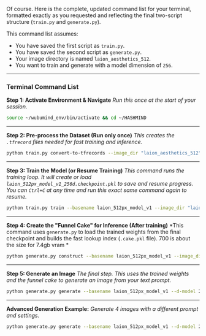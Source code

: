 Of course. Here is the complete, updated command list for your terminal, formatted exactly as you requested and reflecting the final two-script structure (`train.py` and `generate.py`).

This command list assumes:
-   You have saved the first script as `train.py`.
-   You have saved the second script as `generate.py`.
-   Your image directory is named `laion_aesthetics_512`.
-   You want to train and generate with a model dimension of `256`.

---

### Terminal Command List

**Step 1: Activate Environment & Navigate**
*Run this once at the start of your session.*

```bash
source ~/wubumind_env/bin/activate && cd ~/HASHMIND
```

---

**Step 2: Pre-process the Dataset (Run only once)**
*This creates the `.tfrecord` files needed for fast training and inference.*

```bash
python train.py convert-to-tfrecords --image_dir "laion_aesthetics_512"
```

---

**Step 3: Train the Model (or Resume Training)**
*This command runs the training loop. It will create or load `laion_512px_model_v1_256d.checkpoint.pkl` to save and resume progress. You can `Ctrl+C` at any time and run this exact same command again to resume.*

```bash
python train.py train --basename laion_512px_model_v1 --image_dir "laion_aesthetics_512" --epochs 500 --batch-size 4 --d-model 256
```

---

**Step 4: Create the "Funnel Cake" for Inference (After training)**
*This command uses `generate.py` to load the trained weights from the final checkpoint and builds the fast lookup index (`.cake.pkl` file). 700 is about the size for 7.4gb vram *

```bash
python generate.py construct --basename laion_512px_model_v1 --image_dir "laion_aesthetics_512" --d-model 256 --batch-size 700
```

---

**Step 5: Generate an Image**
*The final step. This uses the trained weights and the funnel cake to generate an image from your text prompt.*

```bash
python generate.py generate --basename laion_512px_model_v1 --d-model 256 --prompt "a beautiful landscape painting"
```

---
**Advanced Generation Example:**
*Generate 4 images with a different prompt and settings.*
```bash
python generate.py generate --basename laion_512px_model_v1 --d-model 256 --prompt "an epic castle in the mountains, cinematic lighting, 8k" --num-samples 4 --guidance-scale 8.0 --steps 100
```